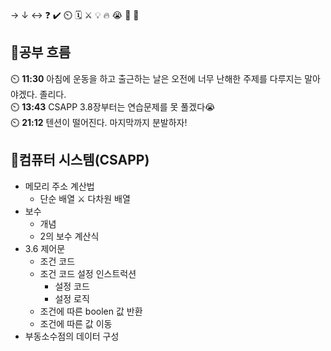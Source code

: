 → ↓ ↔ ❓ ✔️ ⏲️ 🗓️ ⚔️ 💡 🔥 😭 👏 🎵

## 🧠공부 흐름
⏲️ **11:30** 아침에 운동을 하고 출근하는 날은 오전에 너무 난해한 주제를 다루지는 말아야겠다. 졸리다.  
⏲️ **13:43** CSAPP 3.8장부터는 연습문제를 못 풀겠다😭  
⏲️ **21:12** 텐션이 떨어진다. 마지막까지 분발하자!  

## 📓컴퓨터 시스템(CSAPP)
- 메모리 주소 계산법
    - 단순 배열 ⚔️ 다차원 배열
- 보수
    - 개념
    - 2의 보수 계산식
- 3.6 제어문
    - 조건 코드
    - 조건 코드 설정 인스트럭션
        - 설정 코드
        - 설정 로직
    - 조건에 따른 boolen 값 반환
    - 조건에 따른 값 이동
- 부동소수점의 데이터 구성